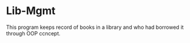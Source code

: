 # Lib-Mgmt
This program keeps record of books in a library and who had borrowed it through OOP ccncept.

